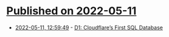 # [Published on 2022-05-11](index.md)

* [2022-05-11, 12:59:49](https://news.ycombinator.com/item?id=31339299) - [D1: Cloudflare’s First SQL Database](https://blog.cloudflare.com/introducing-d1)
